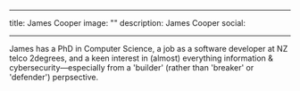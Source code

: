 
---
title: James Cooper
image: ""
description: James Cooper
social:

---

James has a PhD in Computer Science, a job as a software developer at NZ telco 2degrees, and a keen interest in (almost) everything information & cybersecurity—especially from a 'builder' (rather than 'breaker' or 'defender') perpsective.